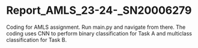 # Report_AMLS_23-24-_SN20006279

Coding for AMLS assignment. Run main.py and navigate from there. The coding uses CNN to perform binary classification for Task A and multiclass classification for Task B.
